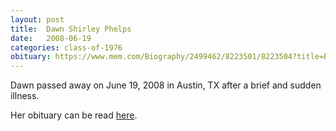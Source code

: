 ```yaml
---
layout: post
title:  Dawn Shirley Phelps
date:   2008-06-19
categories: class-of-1976
obituary: https://www.mem.com/Biography/2499462/8223501/8223504?title=Biography
---
```

Dawn passed away on June 19, 2008 in Austin, TX after a brief and sudden illness.

Her obituary can be read [here](https://www.mem.com/Biography/2499462/8223501/8223504?title=Biography).
